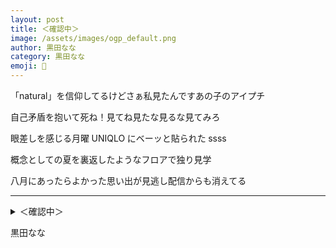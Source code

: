 ```yaml
---
layout: post
title: ＜確認中＞
image: /assets/images/ogp_default.png
author: 黒田なな
category: 黒田なな
emoji: 🐹
---
```


<div class="tanka-area"><div class="tanka">
<p>「natural」を信仰してるけどさぁ私見たんですあの子のアイプチ</p>
<p>自己矛盾を抱いて死ね！見てね見たな見るな見てみろ</p>
<p>眼差しを感じる月曜&emsp14;UNIQLO&emsp14;にベーッと貼られた&emsp14;ssss</p>
<p>概念としての夏を裏返したようなフロアで独り見学</p>
<p>八月にあったらよかった思い出が見逃し配信からも消えてる</p></div></div>

---

<details><summary>＜確認中＞</summary>
「natural」を信仰してるけどさぁ私見たんですあの子のアイプチ<br />
自己矛盾を抱いて死ね！見てね見たな見るな見てみろ<br />
眼差しを感じる月曜&emsp14;UNIQLO&emsp14;にベーッと貼られた&emsp14;ssss<br />
概念としての夏を裏返したようなフロアで独り見学<br />
八月にあったらよかった思い出が見逃し配信からも消えてる<br />
<br />
</details>

黒田なな
